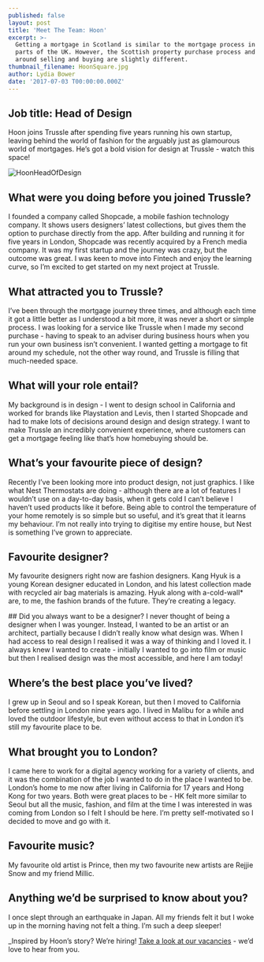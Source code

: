 ```yaml
---
published: false
layout: post
title: 'Meet The Team: Hoon'
excerpt: >-
  Getting a mortgage in Scotland is similar to the mortgage process in other
  parts of the UK. However, the Scottish property purchase process and the rules
  around selling and buying are slightly different.  
thumbnail_filename: HoonSquare.jpg
author: Lydia Bower
date: '2017-07-03 T00:00:00.000Z'
---
```

## Job title: Head of Design

Hoon joins Trussle after spending five years running his own startup, leaving behind the world of fashion for the arguably just as glamourous world of mortgages. He’s got a bold vision for design at Trussle - watch this space!

![HoonHeadOfDesign]({{site.baseurl}}/images/post_images/Hoon.jpg)

## What were you doing before you joined Trussle?
I founded a company called Shopcade, a mobile fashion technology company. It shows users designers’ latest collections, but gives them the option to purchase directly from the app. After building and running it for five years in London, Shopcade was recently acquired by a French media company. It was my first startup and the journey was crazy, but the outcome was great. I was keen to move into Fintech and enjoy the learning curve, so I’m excited to get started on my next project at Trussle.
 
## What attracted you to Trussle?
I’ve been through the mortgage journey three times, and although each time it got a little better as I understood a bit more, it was never a short or simple process. I was looking for a service like Trussle when I made my second purchase - having to speak to an adviser during business hours when you run your own business isn’t convenient. I wanted getting a mortgage to fit around my schedule, not the other way round, and Trussle is filling that much-needed space. 
 
## What will your role entail?
My background is in design - I went to design school in California and worked for brands like Playstation and Levis, then I started Shopcade and had to make lots of decisions around design and design strategy.  I want to make Trussle an incredibly convenient experience, where customers can get a mortgage feeling like that’s how homebuying should be.  
 
## What’s your favourite piece of design?
Recently I’ve been looking more into product design, not just graphics. I like what Nest Thermostats are doing - although there are a lot of features I wouldn’t use on a day-to-day basis, when it gets cold I can’t believe I haven’t used products like it before. Being able to control the temperature of your home remotely is so simple but so useful, and it’s great that it learns my behaviour. I’m not really into trying to digitise my entire house, but Nest is something I’ve grown to appreciate. 
 
## Favourite designer?
My favourite designers right now are fashion designers. Kang Hyuk is a young Korean designer educated in London, and his latest collection made with recycled air bag materials is amazing. Hyuk along with a-cold-wall* are, to me, the fashion brands of the future. They’re creating a legacy. 
 
## Did you always want to be a designer?
I never thought of being a designer when I was younger. Instead, I wanted to be an artist or an architect, partially because I didn’t really know what design was. When I had access to real design I realised it was a way of thinking and I loved it. I always knew I wanted to create - initially I wanted to go into film or music but then I realised design was the most accessible, and here I am today!
 
## Where’s the best place you’ve lived?
I grew up in Seoul and so I speak Korean, but then I moved to California before settling in London nine years ago. I lived in Malibu for a while and loved the outdoor lifestyle, but even without access to that in London it’s still my favourite place to be. 
 
## What brought you to London?
I came here to work for a digital agency working for a variety of clients, and it was the combination of the job I wanted to do in the place I wanted to be. London’s home to me now after living in California for 17 years and Hong Kong for two years. Both were great places to be - HK felt more similar to Seoul but all the music, fashion, and film at the time I was interested in was coming from London so I felt I should be here. I’m pretty self-motivated so I decided to move and go with it. 
 
## Favourite music?
My favourite old artist is Prince, then my two favourite new artists are Rejjie Snow and my friend Millic.
 
## Anything we’d be surprised to know about you?
I once slept through an earthquake in Japan. All my friends felt it but I woke up in the morning having not felt a thing. I’m such a deep sleeper!

_Inspired by Hoon’s story? We’re hiring! [Take a look at our vacancies](https://jobs.lever.co/trussle "TrussleVacancies") - we’d love to hear from you.

